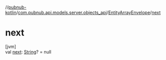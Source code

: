 //[pubnub-kotlin](../../../index.md)/[com.pubnub.api.models.server.objects_api](../index.md)/[EntityArrayEnvelope](index.md)/[next](next.md)

# next

[jvm]\
val [next](next.md): [String](https://kotlinlang.org/api/latest/jvm/stdlib/kotlin/-string/index.html)? = null
